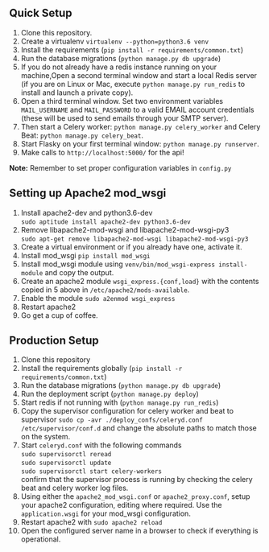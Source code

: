 Quick Setup
-----------

1. Clone this repository.
2. Create a virtualenv `virtualenv --python=python3.6 venv` 
3. Install the requirements (`pip install -r requirements/common.txt`)
3. Run the database migrations (`python manage.py db upgrade`)
4. If you do not already have a redis instance running on your machine,Open a second terminal window and start a local Redis server (if you are on Linux or Mac, execute `python manage.py run_redis` to install and launch a private copy).
5. Open a third terminal window. Set two environment variables `MAIL_USERNAME` and `MAIL_PASSWORD` to a valid EMAIL account credentials (these will be used to send emails through your SMTP server). 
6. Then start a Celery worker: `python manage.py celery_worker` and Celery Beat: `python manage.py celery_beat`.
7. Start Flasky on your first terminal window: `python manage.py runserver`.
8. Make calls to `http://localhost:5000/` for the api!

**Note:** Remember to set proper configuration variables in `config.py`

Setting up Apache2 mod_wsgi
---------------------------
1. Install apache2-dev and python3.6-dev \
`sudo aptitude install apache2-dev python3.6-dev`
2. Remove libapache2-mod-wsgi and libapache2-mod-wsgi-py3 \
`sudo apt-get remove libapache2-mod-wsgi libapache2-mod-wsgi-py3` 
3. Create a virtual environment or if you already have one, activate it.
4. Install mod_wsgi `pip install mod_wsgi`
5. Install mod_wsgi module using `venv/bin/mod_wsgi-express install-module` and copy the output.
6. Create an apache2 module `wsgi_express.{conf,load}` with the contents copied in 5 above in `/etc/apache2/mods-available`.
7. Enable the module `sudo a2enmod wsgi_express`
8. Restart apache2
9. Go get a cup of coffee.

Production Setup
-----------

1. Clone this repository
2. Install the requirements globally (`pip install -r requirements/common.txt`)
3. Run the database migrations (`python manage.py db upgrade`)
4. Run the deployment script (`python manage.py deploy`)
5. Start redis if not running with  (`python manage.py run_redis`)
6. Copy the supervisor configuration for celery worker and beat to supervisor  `sudo cp -avr ./deploy_confs/celeryd.conf /etc/supervisor/conf.d` and change the absolute paths to match those on the system.
7. Start `celeryd.conf` with the following commands \
`sudo supervisorctl reread`\
`sudo supervisorctl update` \
`sudo supervisorctl start celery-workers`\
confirm that the supervisor process is running by checking the celery beat and celery worker log files.
8. Using either the `apache2_mod_wsgi.conf` or `apache2_proxy.conf`, setup your apache2 configuration, editing where required.
Use the `application.wsgi` for your mod_wsgi configuration. 
9. Restart apache2 with `sudo apache2 reload`
10. Open the configured server name in a browser to check if everything is operational.
